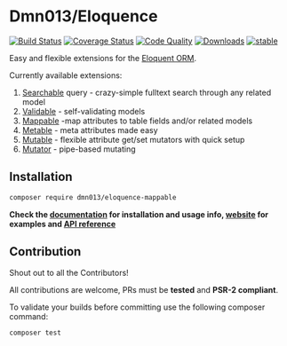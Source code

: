 # Dmn013/Eloquence

[![Build Status](https://travis-ci.org/jarektkaczyk/eloquence-mappable.svg)](https://travis-ci.org/jarektkaczyk/eloquence-mappable) [![Coverage Status](https://coveralls.io/repos/jarektkaczyk/eloquence-mappable/badge.svg)](https://coveralls.io/r/jarektkaczyk/eloquence-mappable) [![Code Quality](https://scrutinizer-ci.com/g/jarektkaczyk/eloquence-mappable/badges/quality-score.png)](https://scrutinizer-ci.com/g/jarektkaczyk/eloquence-mappable) [![Downloads](https://poser.pugx.org/dmn013/eloquence-mappable/downloads)](https://packagist.org/packages/dmn013/eloquence-mappable) [![stable](https://poser.pugx.org/dmn013/eloquence-mappable/v/stable.svg)](https://packagist.org/packages/dmn013/eloquence-mappable)

Easy and flexible extensions for the [Eloquent ORM](https://laravel.com/docs/eloquent).

Currently available extensions:

1. [Searchable](https://github.com/jarektkaczyk/eloquence-base) query - crazy-simple fulltext search through any related model 
1. [Validable](https://github.com/jarektkaczyk/eloquence-validable) - self-validating models
2. [Mappable](https://github.com/jarektkaczyk/eloquence-mappable) -map attributes to table fields and/or related models
3. [Metable](https://github.com/jarektkaczyk/eloquence-metable) - meta attributes made easy
4. [Mutable](https://github.com/jarektkaczyk/eloquence-mutable) - flexible attribute get/set mutators with quick setup 
5. [Mutator](https://github.com/jarektkaczyk/eloquence-mutable) - pipe-based mutating

## Installation

```bash
composer require dmn013/eloquence-mappable
```

**Check the [documentation](https://github.com/jarektkaczyk/eloquence/wiki) for installation and usage info, [website](http://softondmn013.com/tag/eloquence/) for examples and [API reference](http://jarektkaczyk.github.io/eloquence-api)**

## Contribution

Shout out to all the Contributors!

All contributions are welcome, PRs must be **tested** and **PSR-2 compliant**.

To validate your builds before committing use the following composer command:
```bash
composer test
```
